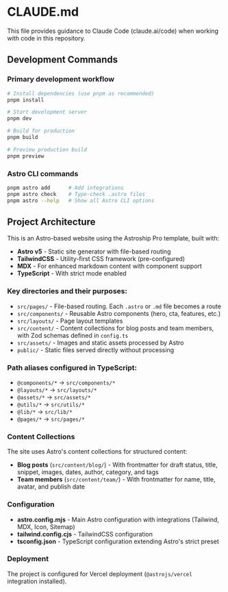 # CLAUDE.md

This file provides guidance to Claude Code (claude.ai/code) when working with code in this repository.

## Development Commands

### Primary development workflow
```bash
# Install dependencies (use pnpm as recommended)
pnpm install

# Start development server
pnpm dev

# Build for production
pnpm build

# Preview production build
pnpm preview
```

### Astro CLI commands
```bash
pnpm astro add      # Add integrations
pnpm astro check    # Type-check .astro files
pnpm astro --help   # Show all Astro CLI options
```

## Project Architecture

This is an Astro-based website using the Astroship Pro template, built with:
- **Astro v5** - Static site generator with file-based routing
- **TailwindCSS** - Utility-first CSS framework (pre-configured)
- **MDX** - For enhanced markdown content with component support
- **TypeScript** - With strict mode enabled

### Key directories and their purposes:

- `src/pages/` - File-based routing. Each `.astro` or `.md` file becomes a route
- `src/components/` - Reusable Astro components (hero, cta, features, etc.)
- `src/layouts/` - Page layout templates
- `src/content/` - Content collections for blog posts and team members, with Zod schemas defined in `config.ts`
- `src/assets/` - Images and static assets processed by Astro
- `public/` - Static files served directly without processing

### Path aliases configured in TypeScript:
- `@components/*` → `src/components/*`
- `@layouts/*` → `src/layouts/*`
- `@assets/*` → `src/assets/*`
- `@utils/*` → `src/utils/*`
- `@lib/*` → `src/lib/*`
- `@pages/*` → `src/pages/*`

### Content Collections

The site uses Astro's content collections for structured content:
- **Blog posts** (`src/content/blog/`) - With frontmatter for draft status, title, snippet, images, dates, author, category, and tags
- **Team members** (`src/content/team/`) - With frontmatter for name, title, avatar, and publish date

### Configuration

- **astro.config.mjs** - Main Astro configuration with integrations (Tailwind, MDX, Icon, Sitemap)
- **tailwind.config.cjs** - TailwindCSS configuration
- **tsconfig.json** - TypeScript configuration extending Astro's strict preset

### Deployment

The project is configured for Vercel deployment (`@astrojs/vercel` integration installed).